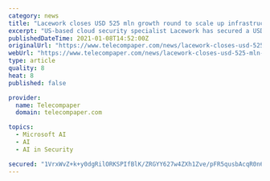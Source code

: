 ```yaml
---
category: news
title: "Lacework closes USD 525 mln growth round to scale up infrastructure security for cloud generation"
excerpt: "US-based cloud security specialist Lacework has secured a USD 525 million financing round at a valuation of USD 1 billion. Led by Sutter Hill and Altimeter Capital, and joined by D1 Capital Partners,"
publishedDateTime: 2021-01-08T14:52:00Z
originalUrl: "https://www.telecompaper.com/news/lacework-closes-usd-525-mln-growth-round-to-scale-up-infrastructure-security-for-cloud-generation--1367992"
webUrl: "https://www.telecompaper.com/news/lacework-closes-usd-525-mln-growth-round-to-scale-up-infrastructure-security-for-cloud-generation--1367992"
type: article
quality: 8
heat: 8
published: false

provider:
  name: Telecompaper
  domain: telecompaper.com

topics:
  - Microsoft AI
  - AI
  - AI in Security

secured: "1VrxWvZ+k+y0dgRilORKSPIfBlK/ZRGYY627w4ZXh1Zve/pFR5qusbAcqR0n6X7OPCWYg/yiLjVnzfQ+iYZm9zQfBh/v+JYD6qi9vdQCmA0G07aUI1j6pznp8LmQYvWMcnZ/R7U96mVddneb33hWi6dVfHzpHpjKtZNcPi75LRSE1CB4TiRxlanA7oNYNC4RAt3p9wOCVpkscsQwyzNXmgv6PkI+E3iVMMI9+VowApRlGXCETSL0vU3H3FsSozvt5pWvAOIIQuluSXOMy5tfVYB5zETxezf7hj4v/ShNenDs5w98NqytlmGzelb9tblaKgQX/LAs/YjndwfWeMZ3JN1n1NSXK9CZnUWb0B2RfcM=;SG4Af6XRgFFEmoocB+SLGA=="
---
```


